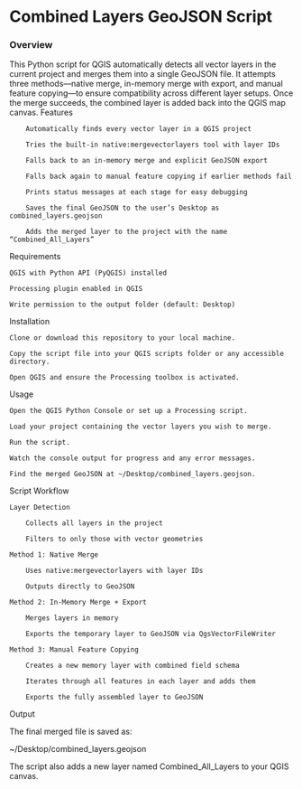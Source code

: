 # Combined Layers GeoJSON Script

### Overview

This Python script for QGIS automatically detects all vector layers in the current project and merges them into a single GeoJSON file. It attempts three methods—native merge, in-memory merge with export, and manual feature copying—to ensure compatibility across different layer setups. Once the merge succeeds, the combined layer is added back into the QGIS map canvas.
Features
```
    Automatically finds every vector layer in a QGIS project

    Tries the built-in native:mergevectorlayers tool with layer IDs

    Falls back to an in-memory merge and explicit GeoJSON export

    Falls back again to manual feature copying if earlier methods fail

    Prints status messages at each stage for easy debugging

    Saves the final GeoJSON to the user’s Desktop as combined_layers.geojson

    Adds the merged layer to the project with the name “Combined_All_Layers”
```

Requirements

    QGIS with Python API (PyQGIS) installed

    Processing plugin enabled in QGIS

    Write permission to the output folder (default: Desktop)

Installation

    Clone or download this repository to your local machine.

    Copy the script file into your QGIS scripts folder or any accessible directory.

    Open QGIS and ensure the Processing toolbox is activated.

Usage

    Open the QGIS Python Console or set up a Processing script.

    Load your project containing the vector layers you wish to merge.

    Run the script.

    Watch the console output for progress and any error messages.

    Find the merged GeoJSON at ~/Desktop/combined_layers.geojson.

Script Workflow

    Layer Detection

        Collects all layers in the project

        Filters to only those with vector geometries

    Method 1: Native Merge

        Uses native:mergevectorlayers with layer IDs

        Outputs directly to GeoJSON

    Method 2: In-Memory Merge + Export

        Merges layers in memory

        Exports the temporary layer to GeoJSON via QgsVectorFileWriter

    Method 3: Manual Feature Copying

        Creates a new memory layer with combined field schema

        Iterates through all features in each layer and adds them

        Exports the fully assembled layer to GeoJSON

Output

The final merged file is saved as:

~/Desktop/combined_layers.geojson

The script also adds a new layer named Combined_All_Layers to your QGIS canvas.
